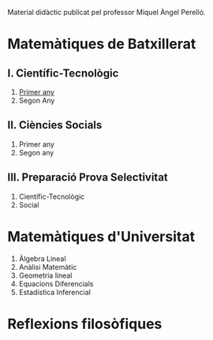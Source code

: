 Material didàctic publicat pel professor Miquel Àngel Perelló.

# Matemàtiques de Batxillerat

## I. Científic-Tecnològic

1. [Primer any](1batxcte/index.md)
2. Segon Any

## II. Ciències Socials

1. Primer any
2. Segon any

## III. Preparació Prova Selectivitat

1. Científic-Tecnològic
2. Social

# Matemàtiques d'Universitat

1. Àlgebra Lineal
2. Anàlisi Matemàtic
3. Geometria lineal
4. Equacions Diferencials
5. Estadística Inferencial

# Reflexions filosòfiques
